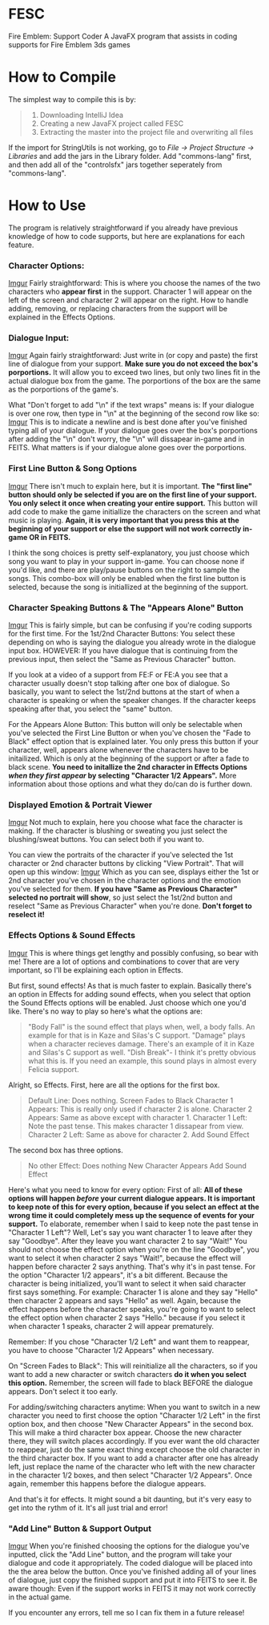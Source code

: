 # FESC
Fire Emblem: Support Coder
A JavaFX program that assists in coding supports for Fire Emblem 3ds games

# How to Compile
The simplest way to compile this is by:
> 1. Downloading IntelliJ Idea
> 2. Creating a new JavaFX project called FESC
> 3. Extracting the master into the project file and overwriting all files

If the import for StringUtils is not working, go to *File -> Project Structure -> Libraries* and add the jars in the Library folder. Add "commons-lang" first, and then add all of the "controlsfx" jars together seperately from "commons-lang".

# How to Use
The program is relatively straightforward if you already have previous knowledge of how to code supports, but here are explanations for each feature.


### Character Options:
[Imgur](http://i.imgur.com/3pRe2YW.png)
Fairly straightforward: This is where you choose the names of the two characters who **appear first** in the support. Character 1 will appear on the left of the screen and character 2 will appear on the right. How to handle adding, removing, or replacing characters from the support will be explained in the Effects Options.


### Dialogue Input:
[Imgur](http://i.imgur.com/MBHa0p7.png)
Again fairly straightforward: Just write in (or copy and paste) the first line of dialogue from your support. 
**Make sure you do not exceed the box's porportions.** It will allow you to exceed two lines, but only two lines fit in the actual dialogue box from the game. The porportions of the box are the same as the porportions of the game's.

What "Don't forget to add "\n" if the text wraps" means is: If your dialogue is over one row, then type in "\n" at the beginning of the second row like so:
[Imgur](http://i.imgur.com/s2yeJEl.png)
This is to indicate a newline and is best done after you've finished typing all of your dialogue. If your dialogue goes over the box's porportions after adding the "\n" don't worry, the "\n" will dissapear in-game and in FEITS. What matters is if your dialogue alone goes over the porportions.


### First Line Button & Song Options
[Imgur](http://i.imgur.com/MhsfyVI.png)
There isn't much to explain here, but it is important. **The "first line" button should only be selected if you are on the first line of your support. You only select it once when creating your entire support.** This button will add code to make the game initiallize the characters on the screen and what music is playing. **Again, it is very important that you press this at the beginning of your support or else the support will not work correctly in-game OR in FEITS.**

I think the song choices is pretty self-explanatory, you just choose which song you want to play in your support in-game. You can choose none if you'd like, and there are play/pause buttons on the right to sample the songs. This combo-box will only be enabled when the first line button is selected, because the song is initiallized at the beginning of the support.


### Character Speaking Buttons & The "Appears Alone" Button
[Imgur](http://i.imgur.com/obgejEW.png)
This is fairly simple, but can be confusing if you're coding supports for the first time. 
For the 1st/2nd Character Buttons: You select these depending on who is saying the dialogue you already wrote in the dialogue input box. HOWEVER: If you have dialogue that is continuing from the previous input, then select the "Same as Previous Character" button.

If you look at a video of a support from FE:F or FE:A you see that a character usually doesn't stop talking after one box of dialogue. So basically, you want to select the 1st/2nd buttons at the start of when a character is speaking or when the speaker changes. If the character keeps speaking after that, you select the "same" button.

For the Appears Alone Button: This button will only be selectable when you've selected the First Line Button or when you've chosen the "Fade to Black" effect option that is explained later. You only press this button if your character, well, appears alone whenever the characters have to be initailized. Which is only at the beginning of the support or after a fade to black scene. **You need to initallize the 2nd character in Effects Options _when they first appear_ by selecting "Character 1/2 Appears".** More information about those options and what they do/can do is further down.


### Displayed Emotion & Portrait Viewer
[Imgur](http://i.imgur.com/SerRt6h.png)
Not much to explain, here you choose what face the character is making. If the character is blushing or sweating you just select the blushing/sweat buttons. You can select both if you want to.

You can view the portraits of the character if you've selected the 1st character or 2nd character buttons by clicking "View Portrait". That will open up this window:
[Imgur](http://i.imgur.com/6LLuY5Z.png?1)
Which as you can see, displays either the 1st or 2nd character you've chosen in the character options and the emotion you've selected for them. **If you have "Same as Previous Character" selected no portrait will show**, so just select the 1st/2nd button and reselect "Same as Previous Character" when you're done. **Don't forget to reselect it!**


### Effects Options & Sound Effects
[Imgur](http://i.imgur.com/GAP3foc.png)
This is where things get lengthy and possibly confusing, so bear with me! There are a lot of options and combinations to cover that are very important, so I'll be explaining each option in Effects. 

But first, sound effects! As that is much faster to explain. Basically there's an option in Effects for adding sound effects, when you select that option the Sound Effects options will be enabled. Just choose which one you'd like. There's no way to play so here's what the options are:
> "Body Fall" is the sound effect that plays when, well, a body falls. An example for that is in Kaze and Silas's C support.
> "Damage" plays when a character recieves damage. There's an example of it in Kaze and Silas's C support as well.
> "Dish Break"- I think it's pretty obvious what this is. If you need an example, this sound plays in almost every Felicia support.

Alright, so Effects. First, here are all the options for the first box.
> Default Line: Does nothing.
> Screen Fades to Black
> Character 1 Appears: This is really only used if character 2 is alone.
> Character 2 Appears: Same as above except with character 1.
> Character 1 Left: Note the past tense. This makes character 1 dissapear from view.
> Character 2 Left: Same as above for character 2.
> Add Sound Effect

The second box has three options.
> No other Effect: Does nothing
> New Character Appears
> Add Sound Effect

Here's what you need to know for every option:
First of all: **All of these options will happen _before_ your current dialogue appears. It is important to keep note of this for every option, because if you select an effect at the wrong time it could completely mess up the sequence of events for your support.** 
To elaborate, remember when I said to keep note the past tense in "Character 1 Left"? Well, Let's say you want character 1 to leave after they say "Goodbye". After they leave you want character 2 to say "Wait!" You should not choose the effect option when you're on the line "Goodbye", you want to select it when character 2 says "Wait!", because the effect will happen before character 2 says anything. That's why it's in past tense.
For the option "Character 1/2 appears", it's a bit different. Because the character is being initialized, you'll want to select it when said character first says something. For example: Character 1 is alone and they say "Hello" then character 2 appears and says "Hello" as well. Again, because the effect happens before the character speaks, you're going to want to select the effect option when character 2 says "Hello." because if you select it when character 1 speaks, character 2 will appear prematurely.

Remember: If you chose "Character 1/2 Left" and want them to reappear, you have to choose "Character 1/2 Appears" when necessary.

On "Screen Fades to Black": This will reinitialize all the characters, so if you want to add a new character or switch characters **do it when you select this option.** Remember, the screen will fade to black BEFORE the dialogue appears. Don't select it too early.

For adding/switching characters anytime: When you want to switch in a new character you need to first choose the option "Character 1/2 Left" in the first option box, and then choose "New Character Appears" in the second box. This will make a third character box appear. Choose the new character there, they will switch places accordingly. If you ever want the old character to reappear, just do the same exact thing except choose the old character in the third character box. 
If you want to add a character after one has already left, just replace the name of the character who left with the new character in the character 1/2 boxes, and then select "Character 1/2 Appears". Once again, remember this happens before the dialogue appears.

And that's it for effects. It might sound a bit daunting, but it's very easy to get into the rythm of it. It's all just trial and error!

### "Add Line" Button & Support Output
[Imgur](http://i.imgur.com/QoeWozt.png)
When you're finished choosing the options for the dialogue you've inputted, click the "Add Line" button, and the program will take your dialogue and code it appropriately. The coded dialogue will be placed into the the area below the button. 
Once you've finished adding all of your lines of dialogue, just copy the finished support and put it into FEITS to see it. 
Be aware though: Even if the support works in FEITS it may not work correctly in the actual game. 

If you encounter any errors, tell me so I can fix them in a future release!
